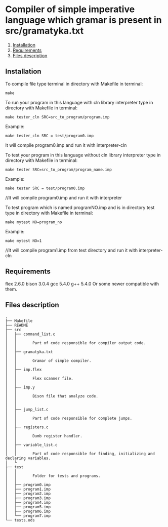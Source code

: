 # Compiler of simple imperative language which gramar is present in src/gramatyka.txt

1. [Installation](#installation)
2. [Requirements](#requirements)
3. [Files description](#files-description)

## Installation
To compile file type terminal in directory with Makefile in terminal:

	make
	
To run your program in this language with cln library interpreter type in directory with Makefile in terminal:

	make tester_cln SRC=src_to_program/program.imp

Example:

	make tester_cln SRC = test/program0.imp
	
It will compile program0.imp and run it with interpreter-cln

To test your program in this language without cln library interpreter type in directory with Makefile in terminal:

	make tester SRC=src_to_program/program_name.imp
	
Example:

	make tester SRC = test/program0.imp

//It will compile program0.imp and run it with interpreter
  
To test program which is named programNO.imp and is in directory test type in directory with Makefile in terminal:

	make mytest NO=program_no
    
Example:
	
	make mytest NO=1

//It will compile program1.imp from test directory and run it with interpreter-cln
		
		
				
## Requirements
flex 2.6.0
bison  3.0.4
gcc 5.4.0
g++ 5.4.0
Or some newer compatible with them.



## Files description
```
.
├── Makefile
├── README
├── src
│   ├── command_list.c
│   │
│   │   	Part of code responsible for compiler output code.
│   │
│   ├── gramatyka.txt
│   │
│   │   	Gramar of simple compiler.
│   │
│   ├── imp.flex
│   │
│   │	  	Flex scanner file.
│   │
│   ├── imp.y
│   │
│   │		Bison file that analyze code.
│   │
│   │
│   ├── jump_list.c
│   │
│   │		Part of code responsible for complete jumps.
│   │
│   ├── registers.c
│   │
│   │		Dumb register handler.
│   │
│   ├── variable_list.c
│   │
│   │		Part of code responsible for finding, initializing and declaring variables.
│   └
├── test
│   │
│   │		Folder for tests and programs.
│   │
│   ├── program0.imp
│   ├── program1.imp
│   ├── program2.imp
│   ├── program3.imp
│   ├── program4.imp
│   ├── program5.imp
│   ├── program6.imp
│   └── program7.imp
└── tests.ods
```
